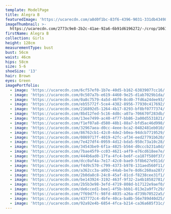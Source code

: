 ```yaml
---
template: ModelPage
title: Alegra B
featuredImage: 'https://ucarecdn.com/a8d0f1bc-83f6-4396-9031-331db4349880/'
imageThumbnail: >-
  https://ucarecdn.com/2773c9e8-2b2c-41ae-92a6-6b91d6196272/-/crop/1061x1434/220,0/-/preview/
firstName: Alegra B
collection: Girls
height: 128cm
measurementType: bust
bust: 56cm
waist: 46cm
hips: 58cm
size: 5-6
shoeSize: '13'
hair: Brown
eyes: Green
imagePortfolio:
  - image: 'https://ucarecdn.com/6cf57ef0-1b7e-40d5-b162-63839077cc16/'
  - image: 'https://ucarecdn.com/0c507a7b-e619-4460-9e25-d1ab7029b1da/'
  - image: 'https://ucarecdn.com/0a8c7579-4a5d-46f9-8cd0-7fd6a24dee93/'
  - image: 'https://ucarecdn.com/eb55772f-5ce4-4382-8956-77930c417692/'
  - image: 'https://ucarecdn.com/216892d5-1264-4b17-8293-bf8bf0777374/'
  - image: 'https://ucarecdn.com/8bd12fed-5c16-4d8c-a07a-706670f283db/'
  - image: 'https://ucarecdn.com/13ee7499-ac40-4f77-bb86-2a00d5531821/'
  - image: 'https://ucarecdn.com/f1ef07a8-d580-48b1-88a7-bfd5ac46d998/'
  - image: 'https://ucarecdn.com/32967aea-d0cc-4eee-bca2-0482481eb010/'
  - image: 'https://ucarecdn.com/86762cb1-42c0-4de2-b0ea-94dcb7719529/'
  - image: 'https://ucarecdn.com/0869717f-4019-42fc-af34-eed27791b620/'
  - image: 'https://ucarecdn.com/7e427df4-0959-4d12-bda5-950c73a10c28/'
  - image: 'https://ucarecdn.com/34543be9-6f1a-4825-b564-d0cccb231a8d/'
  - image: 'https://ucarecdn.com/7bae45f9-cc03-4621-a4f9-e76cd618ee7e/'
  - image: 'https://ucarecdn.com/444b6ad0-17fa-4fc4-be6f-ca187f580f37/'
  - image: 'https://ucarecdn.com/dcc0af4a-7e17-42c0-bae9-5f8b627e911d/'
  - image: 'https://ucarecdn.com/f4d9c570-c799-4373-b978-131aed560f11/'
  - image: 'https://ucarecdn.com/a362cc3a-a092-44ab-be7e-8d6c260aa287/'
  - image: 'https://ucarecdn.com/2b0da8c8-24c8-45af-81cd-f8238cee31f1/'
  - image: 'https://ucarecdn.com/be143924-3192-463f-9f32-2a4b18582781/'
  - image: 'https://ucarecdn.com/2b5b3e98-3efd-4719-808d-b17122e9aef0/'
  - image: 'https://ucarecdn.com/de6cced1-bee1-4f5b-bbb1-013e2a9f7c29/'
  - image: 'https://ucarecdn.com/7f69d7fc-98fd-4035-a26a-d739b70522a5/'
  - image: 'https://ucarecdn.com/437772c4-4bfe-40ca-ba8b-56e789d40d25/'
  - image: 'https://ucarecdn.com/92a92e4b-6854-4fca-b214-ca36a685f31c/'
---
```


